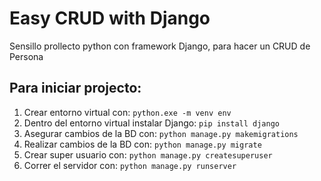 # Easy CRUD with Django
Sensillo prollecto python con framework Django, para hacer un CRUD de Persona

## Para iniciar projecto:
1. Crear entorno virtual con: ``` python.exe -m venv env ```
2. Dentro del entorno virtual instalar Django: ``` pip install django ```
3. Asegurar cambios de la BD con: ``` python manage.py makemigrations ```
4. Realizar cambios de la BD con: ``` python manage.py migrate ```
5. Crear super usuario con: ``` python manage.py createsuperuser ```
6. Correr el servidor con: ``` python manage.py runserver ```

